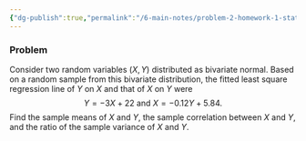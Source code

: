 ```yaml
---
{"dg-publish":true,"permalink":"/6-main-notes/problem-2-homework-1-stat-3/","tags":["regression","problem"]}
---
```


### Problem

Consider two random variables $(X,Y)$ distributed as bivariate normal. Based on a random sample from this bivariate distribution, the fitted least square regression line of $Y$ on $X$ and that of $X$ on $Y$ were
$$Y=-3X + 22\text{ and }X=-0.12Y+5.84.$$
Find the sample means of $X$ and $Y$, the sample correlation between $X$ and $Y$, and the ratio of the sample variance of $X$ and $Y$.
